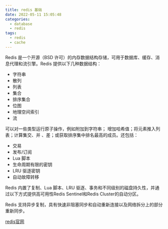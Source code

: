 ```yaml
---
title: redis 基础
date: 2022-05-11 15:05:48
categories: 
  - database
  - redis
tags:
  - redis
  - cache
---
```


Redis 是一个开源（BSD 许可）的内存数据结构存储，可用于数据库、缓存、消息代理和流引擎。Redis 提供以下几种数据结构：

- 字符串
- 散列
- 列表
- 集合
- 排序集合
- 位图
- 地理空间索引
- 流

可以对一些类型运行原子操作，例如附加到字符串； 增加哈希值；将元素推入列表；计算集交、并 、差；或获取排序集中排名最高的成员。还包括：

- 交易
- 发布/订阅
- Lua 脚本
- 生命周期有限的密钥
- LRU 驱逐密钥
- 自动故障转移

Redis 内置了复制、Lua 脚本、LRU 驱逐、事务和不同级别的磁盘持久性，并通过以下方式提供高可用性Redis Sentinel和Redis Cluster的自动分区。

Redis 支持异步复制，具有快速非阻塞同步和自动重新连接以及网络拆分上的部分重新同步。

[redis官网](https://redis.io/)

